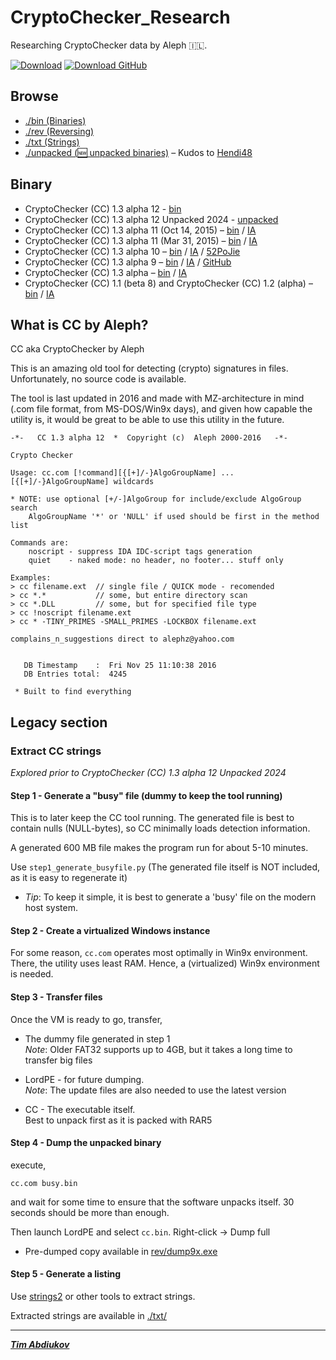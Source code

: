 # CryptoChecker_Research
Researching CryptoChecker data by Aleph 🇮🇱.

[![Download](https://img.shields.io/badge/download-success?style=for-the-badge&logo=windows95&logoColor=black)](http://gazlan.narod.ru/pe/cc/cc.rar)  [![Download GitHub](https://img.shields.io/badge/GitHub-100000?style=for-the-badge&logo=windows95&logoColor=white)](https://github.com/TAbdiukov/CryptoChecker_Research/raw/main/bin/cc.rar)

## Browse

* [./bin (Binaries)](./bin)
* [./rev (Reversing)](./rev)
* [./txt (Strings)](./txt)
* [./unpacked (🆕 unpacked binaries)](./unpacked) – Kudos to [Hendi48](https://github.com/Hendi48)

## Binary

* CryptoChecker (CC) 1.3 alpha 12 - [bin](./bin/CC_1.3_alpha_12)  
* CryptoChecker (CC) 1.3 alpha 12 Unpacked 2024 - [unpacked](./unpacked/Hendi48_CryptoChecker_1.3_alpha_12)  
* CryptoChecker (CC) 1.3 alpha 11 (Oct 14, 2015) – [bin](./bin/CC_1.3_alpha_11_20151410) / [IA](https://archive.org/details/cc1.3a11)  
* CryptoChecker (CC) 1.3 alpha 11 (Mar 31, 2015) – [bin](./bin/CC_1.3_alpha_11_20150331) / [IA](https://archive.org/details/cryptochecker-1.3-alpha-11-mar-31-2015)  
* CryptoChecker (CC) 1.3 alpha 10 – [bin](./bin/CC_1.3_alpha_10) / [IA](https://archive.org/details/cc13a10) / [52PoJie](https://www.52pojie.cn/thread-310517-1-1.html)  
* CryptoChecker (CC) 1.3 alpha 9 – [bin](./bin/CC_1.3_alpha_9) / [IA](https://archive.org/details/CC1.3A9) / [GitHub](https://github.com/nihilus/IDA-CC)  
* CryptoChecker (CC) 1.3 alpha – [bin](./bin/CC_1.3_alpha) / [IA](https://archive.org/details/cc1.13a)  
* CryptoChecker (CC) 1.1 (beta 8) and CryptoChecker (CC) 1.2 (alpha) – [bin](./bin/CC_1.1_(beta_8)_and_CC_1.2_(alpha)) / [IA](https://archive.org/details/cc12a_and_cc11b8)

## What is CC by Aleph?

CC aka CryptoChecker by Aleph

This is an amazing old tool for detecting (crypto) signatures in files. Unfortunately, no source code is available.

The tool is last updated in 2016 and made with MZ-architecture in mind (.com file format, from MS-DOS/Win9x days), and given how capable the utility is, it would be great to be able to use this utility in the future.

```
-*-   CC 1.3 alpha 12  *  Copyright (c)  Aleph 2000-2016   -*-

Crypto Checker

Usage: cc.com [!command][{[+]/-}AlgoGroupName] ... [{[+]/-}AlgoGroupName] wildcards

* NOTE: use optional [+/-]AlgoGroup for include/exclude AlgoGroup search
	AlgoGroupName '*' or 'NULL' if used should be first in the method list

Commands are:
	noscript - suppress IDA IDC-script tags generation
	quiet    - naked mode: no header, no footer... stuff only

Examples:
> cc filename.ext  // single file / QUICK mode - recomended
> cc *.*           // some, but entire directory scan
> cc *.DLL         // some, but for specified file type
> cc !noscript filename.ext
> cc * -TINY_PRIMES -SMALL_PRIMES -LOCKBOX filename.ext

complains_n_suggestions direct to alephz@yahoo.com


   DB Timestamp    :  Fri Nov 25 11:10:38 2016
   DB Entries total:  4245

 * Built to find everything
```

## Legacy section

### Extract CC strings
*Explored prior to CryptoChecker (CC) 1.3 alpha 12 Unpacked 2024*

#### Step 1 - Generate a "busy" file (dummy to keep the tool running)

This is to later keep the CC tool running. The generated file is best to contain nulls (NULL-bytes), so CC minimally loads detection information. 

A generated 600 MB file makes the program run for about 5-10 minutes.

Use `step1_generate_busyfile.py` (The generated file itself is NOT included, as it is easy to regenerate it)

* *Tip*: To keep it simple, it is best to generate a 'busy' file on the modern host system.

#### Step 2 - Create a virtualized Windows instance

For some reason, `cc.com` operates most optimally in Win9x environment. There, the utility uses least RAM. Hence, a (virtualized) Win9x environment is needed.

#### Step 3 - Transfer files

Once the VM is ready to go, transfer,

* The dummy file generated in step 1  
	*Note*: Older FAT32 supports up to 4GB, but it takes a long time to transfer big files

* LordPE - for future dumping.  
	*Note*: The update files are also needed to use the latest version

* CC - The executable itself.  
	Best to unpack first as it is packed with RAR5

#### Step 4 - Dump the unpacked binary

execute,  
```
cc.com busy.bin
```

and wait for some time to ensure that the software unpacks itself. 30 seconds should be more than enough.

Then launch LordPE and select `cc.bin`. Right-click → Dump full

* Pre-dumped copy available in [rev/dump9x.exe](rev/dump9x.exe)

#### Step 5 - Generate a listing

Use [strings2](https://github.com/glmcdona/strings2) or other tools to extract strings.

Extracted strings are available in [./txt/](./txt)

---------------------------------

***[Tim Abdiukov](https://github.com/TAbdiukov)***

